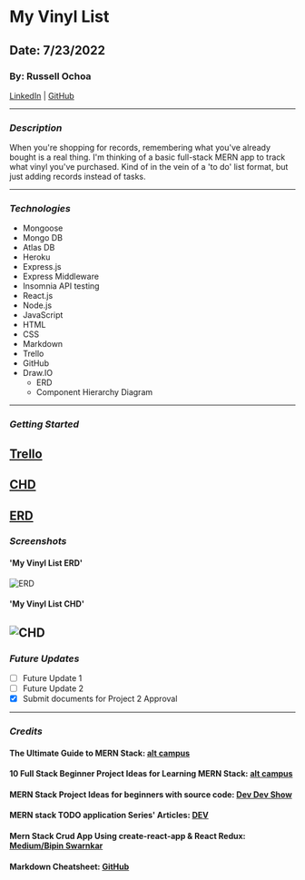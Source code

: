 # **My Vinyl List**

## **Date: 7/23/2022**

### **By: Russell Ochoa**

[LinkedIn](https://www.linkedin.com/in/russell-ochoa-7a2a9516/) | [GitHub](https://github.com/russellgochoa)

---

### **_*Description*_**

When you're shopping for records, remembering what you've already bought is a real thing. I'm thinking of a basic full-stack MERN app to track what vinyl you've purchased. Kind of in the vein of a 'to do' list format, but just adding records instead of tasks.

---

### **_*Technologies*_**

- Mongoose
- Mongo DB
- Atlas DB
- Heroku
- Express.js
- Express Middleware
- Insomnia API testing
- React.js
- Node.js
- JavaScript
- HTML
- CSS
- Markdown
- Trello
- GitHub
- Draw.IO
  - ERD
  - Component Hierarchy Diagram

---

### **_Getting Started_**

## [Trello](https://trello.com/b/Gxh4KQ4c/russell-ochoa-project-2)

## [CHD](https://drive.google.com/file/d/1HHjD1GJRtMLvW8xcWF49L9eoWBMrqhbf/view?usp=sharing)

## [ERD](https://app.diagrams.net/#G1pU96zWmYFllwikQyq090PurirL85MuKh)

### **_Screenshots_**

#### 'My Vinyl List ERD'

![ERD](https://imgur.com/4uTtpbB)

#### 'My Vinyl List CHD'

## ![CHD](https://imgur.com/5yPCjcG)

### **_Future Updates_**

- [ ] Future Update 1
- [ ] Future Update 2
- [x] Submit documents for Project 2 Approval

---

### **_Credits_**

#### **The Ultimate Guide to MERN Stack:** **[alt campus](https://altcampus.school/guides/the-ultimate-guide-to-MERN-stack)**

#### **10 Full Stack Beginner Project Ideas for Learning MERN Stack:** **[alt campus](https://altcampus.school/posts/10-full-stack-beginner-project-ideas-for-learning-MERN-stack)**

#### **MERN Stack Project Ideas for beginners with source code:** **[Dev Dev Show](https://devdevshow.com/mern-stack-project-ideas-for-beginners/)**

#### **MERN stack TODO application Series' Articles:** **[DEV](https://dev.to/mritunjaysaha/series/13701)**

#### **Mern Stack Crud App Using create-react-app & React Redux:** **[Medium/Bipin Swarnkar](https://medium.com/@vipinswarnkar1989/mern-stack-crud-app-using-create-react-app-react-redux-3299059db793)**

#### **Markdown Cheatsheet:** **[GitHub](https://github.com/)**
